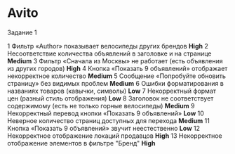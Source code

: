 # Avito
Задание 1 

1	Фильтр «Author» показывает велосипеды других брендов	**High**
2	Несоответствие количества объявлений в заголовке и на странице	**Medium**
3	Фильтр «Сначала из Москвы» не работает (есть объявления из других городов)	**High**
4	Кнопка «Показать 9 объявлений» отображает некорректное количество	**Medium**
5	Сообщение «Попробуйте обновить страницу» без видимых проблем	**Medium**
6	Ошибки форматирования в названиях товаров (кавычки, символы)	**Low**
7	Некорректный формат цен (разный стиль отображения)	**Low**
8	Заголовок не соответствует содержимому (есть не только горные велосипеды)	**Medium**
9	Некорректный перевод кнопки «Показать 9 объявлений»	**Low**
10 Неверное количество страниц доступных для перехода **Medium**
11 Кнопка «Показать 9 объявлений» звучит неестественно 	**Low**
12 Некорректное отображение локаций продавцов **High**
13 Некорректное отображение элементов в фильтре "Бренд" **High**
